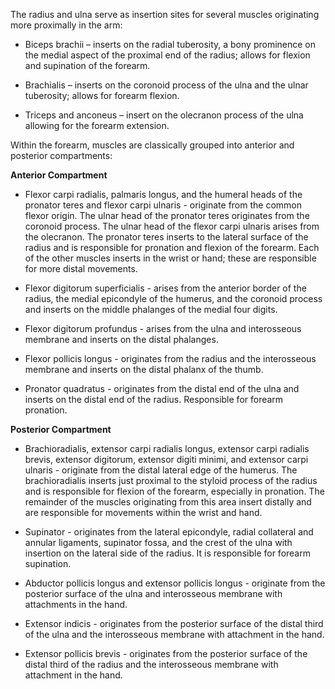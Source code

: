 The radius and ulna serve as insertion sites for several muscles originating more proximally in the arm:

- Biceps brachii – inserts on the radial tuberosity, a bony prominence on the medial aspect of the proximal end of the radius; allows for flexion and supination of the forearm.

- Brachialis – inserts on the coronoid process of the ulna and the ulnar tuberosity; allows for forearm flexion.

- Triceps and anconeus – insert on the olecranon process of the ulna allowing for the forearm extension.

Within the forearm, muscles are classically grouped into anterior and posterior compartments:

**Anterior Compartment**

- Flexor carpi radialis, palmaris longus, and the humeral heads of the pronator teres and flexor carpi ulnaris - originate from the common flexor origin. The ulnar head of the pronator teres originates from the coronoid process. The ulnar head of the flexor carpi ulnaris arises from the olecranon. The pronator teres inserts to the lateral surface of the radius and is responsible for pronation and flexion of the forearm. Each of the other muscles inserts in the wrist or hand; these are responsible for more distal movements.

- Flexor digitorum superficialis - arises from the anterior border of the radius, the medial epicondyle of the humerus, and the coronoid process and inserts on the middle phalanges of the medial four digits.

- Flexor digitorum profundus - arises from the ulna and interosseous membrane and inserts on the distal phalanges.

- Flexor pollicis longus - originates from the radius and the interosseous membrane and inserts on the distal phalanx of the thumb.

- Pronator quadratus - originates from the distal end of the ulna and inserts on the distal end of the radius. Responsible for forearm pronation.

**Posterior Compartment**

- Brachioradialis, extensor carpi radialis longus, extensor carpi radialis brevis, extensor digitorum, extensor digiti minimi, and extensor carpi ulnaris - originate from the distal lateral edge of the humerus. The brachioradialis inserts just proximal to the styloid process of the radius and is responsible for flexion of the forearm, especially in pronation. The remainder of the muscles originating from this area insert distally and are responsible for movements within the wrist and hand.

- Supinator - originates from the lateral epicondyle, radial collateral and annular ligaments, supinator fossa, and the crest of the ulna with insertion on the lateral side of the radius. It is responsible for forearm supination.

- Abductor pollicis longus and extensor pollicis longus - originate from the posterior surface of the ulna and interosseous membrane with attachments in the hand.

- Extensor indicis - originates from the posterior surface of the distal third of the ulna and the interosseous membrane with attachment in the hand.

- Extensor pollicis brevis - originates from the posterior surface of the distal third of the radius and the interosseous membrane with attachment in the hand.